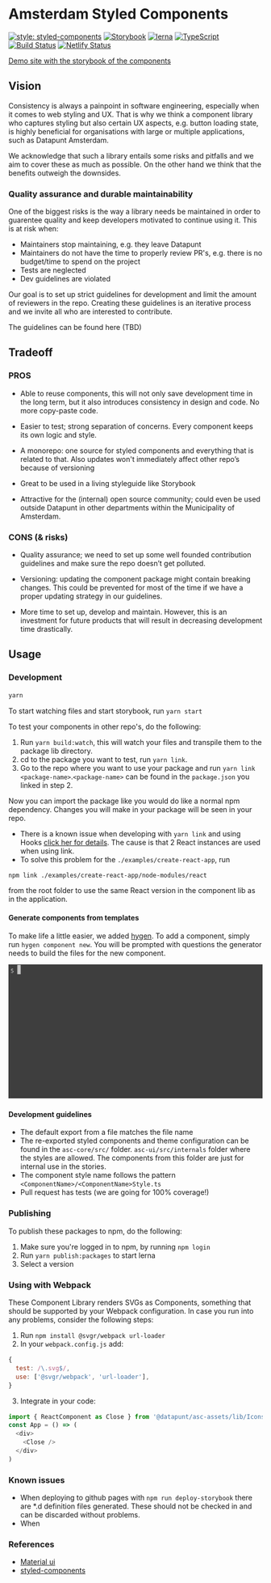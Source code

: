 # Amsterdam Styled Components

[![style: styled-components](https://img.shields.io/badge/style-%F0%9F%92%85%20styled--components-orange.svg?colorB=daa357&colorA=db748e)](https://github.com/styled-components/styled-components)
[![Storybook](https://github.com/storybooks/brand/blob/master/badge/badge-storybook.svg)](https://github.com/storybooks/storybook)
[![lerna](https://img.shields.io/badge/maintained%20with-lerna-cc00ff.svg)](https://lernajs.io/)
[![TypeScript](https://badges.frapsoft.com/typescript/version/typescript-next.svg?v=101)](https://github.com/ellerbrock/typescript-badges/)
[![Build Status](https://travis-ci.org/Amsterdam/amsterdam-styled-components.svg?branch=draft)](https://travis-ci.org/Amsterdam/amsterdam-styled-components)
[![Netlify Status](https://api.netlify.com/api/v1/badges/4faed618-ee95-4a15-bebb-448d215dbb38/deploy-status)](https://app.netlify.com/sites/amsterdam-styled-components/deploys)


[Demo site with the storybook of the components](https://amsterdam.github.io/amsterdam-styled-components)

## Vision

Consistency is always a painpoint in software engineering, especially when it comes to web styling and UX. That is why we think a component library who captures styling but also certain UX aspects, e.g. button loading state, is highly beneficial for organisations with large or multiple applications, such as Datapunt Amsterdam.

We acknowledge that such a library entails some risks and pitfalls and we aim to cover these as much as possible. On the other hand we think that the benefits outweigh the downsides.

### Quality assurance and durable maintainability

One of the biggest risks is the way a library needs be maintained in order to guarentee quality and keep developers motivated to continue using it. This is at risk when:

- Maintainers stop maintaining, e.g. they leave Datapunt
- Maintainers do not have the time to properly review PR's, e.g. there is no budget/time to spend on the project
- Tests are neglected
- Dev guidelines are violated

Our goal is to set up strict guidelines for development and limit the amount of reviewers in the repo. Creating these guidelines is an iterative process and we invite all who are interested to contribute.

The guidelines can be found here (TBD)

## Tradeoff

### PROS

- Able to reuse components, this will not only save development time in the long term, but it also introduces consistency in design and code. No more copy-paste code.

- Easier to test; strong separation of concerns. Every component keeps its own logic and style.

- A monorepo: one source for styled components and everything that is related to that. Also updates won't immediately affect other repo’s because of versioning

- Great to be used in a living styleguide like Storybook

- Attractive for the (internal) open source community; could even be used outside Datapunt in other departments within the Municipality of Amsterdam.

### CONS (& risks)

- Quality assurance; we need to set up some well founded contribution guidelines and make sure the repo doesn’t get polluted.

- Versioning: updating the component package might contain breaking changes. This could be prevented for most of the time if we have a proper updating strategy in our guidelines.

- More time to set up, develop and maintain. However, this is an investment for future products that will result in decreasing development time drastically.

## Usage

### Development

```bash
yarn
```

To start watching files and start storybook, run `yarn start`

To test your components in other repo's, do the following:

1. Run `yarn build:watch`, this will watch your files and transpile them to the package lib directory.
2. cd to the package you want to test, run `yarn link`.
3. Go to the repo where you want to use your package and run `yarn link <package-name>`.`<package-name>` can be found in the `package.json` you linked in step 2.

Now you can import the package like you would do like a normal npm dependency. Changes you will make in your package will be seen in your repo.

- There is a known issue when developing with `yarn link` and using Hooks [click her for details](https://reactjs.org/warnings/invalid-hook-call-warning.html). The cause is that 2 React instances are used when using link. 
- To solve this problem for the `./examples/create-react-app`, run
```bash
npm link ./examples/create-react-app/node-modules/react
```
from the root folder to use the same React version in the component lib as in the application.

#### Generate components from templates

To make life a little easier, we added [hygen](https://www.hygen.io/). To add a component, simply run `hygen component new`. You will be prompted with questions the generator needs to build the files for the new component.

![](media/hygen.gif)

#### Development guidelines

- The default export from a file matches the file name
- The re-exported styled components and theme configuration can be found in the `asc-core/src/` folder.
  `asc-ui/src/internals` folder where the styles are allowed. The components from this folder are just for internal use in the stories.
- The component style name follows the pattern `<ComponentName>/<ComponentName>Style.ts`
- Pull request has tests (we are going for 100% coverage!)

### Publishing

To publish these packages to npm, do the following:

1. Make sure you're logged in to npm, by running `npm login`
2. Run `yarn publish:packages` to start lerna
3. Select a version

### Using with Webpack

These Component Library renders SVGs as Components, something that should be supported by your Webpack configuration. In case you run into any problems, consider the following steps:

1. Run `npm install @svgr/webpack url-loader`
2. In your `webpack.config.js` add:

```js
{
  test: /\.svg$/,
  use: ['@svgr/webpack', 'url-loader'],
}
```

3. Integrate in your code:

```js
import { ReactComponent as Close } from '@datapunt/asc-assets/lib/Icons/Close.svg'
const App = () => (
  <div>
    <Close />
  </div>
)
```

### Known issues

- When deploying to github pages with `npm run deploy-storybook` there are \*.d definition files generated. These should not be checked in and can be discarded without problems.
- When 


### References

- [Material ui](https://material-ui.com/getting-started/installation/)
- [styled-components](https://www.styled-components.com/)
